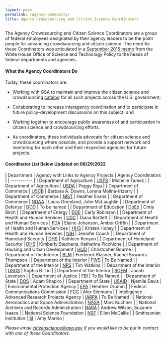 ```yaml
---
layout: page
permalink: /agency-community/
title: Agency Crowdsourcing and Citizen Science Coordinators
---
```

 
The Agency Crowdsourcing and Citizen Science Coordinators are a group of federal employees designated by their agency leaders to be the point people for advancing crowdsourcing and citizen science.  The need for these Coordinators was articulated in a [September 2015 memo](https://obamawhitehouse.archives.gov/blog/2015/09/30/accelerating-use-citizen-science-and-crowdsourcing-address-societal-and-scientific) from the White House Office of Science and Technology Policy to the heads of federal departments and agencies.
#### What the Agency Coordinators Do
Today, these coordinators are:
- Working with GSA to maintain and improve the citizen science and crowdsourcing [catalog](https://www.citizenscience.gov/catalog/#) for all such projects across the U.S. government;
- Collaborating to increase interagency coordination and to participate in future policy-development discussions on this subject; and

- Working together to encourage public awareness of and participation in citizen science and crowdsourcing efforts.
- As coordinators, these individuals advocate for citizen science and crowdsourcing where possible, and provide a support network and mentoring for each other and their respective agencies for future projects.


#### Coordinator List Below Updated on 08/29/2022

| Department | Agency with Links to Agency Projects | Agency Coordinators |
| ----------- |
| Department of Agriculture | [USFS](https://www.citizenscience.gov/catalog/usfs) | Michelle Tamez |
| Department of Agriculture | [USDA](https://www.citizenscience.gov/catalog/doa/) | Peggy Biga |
| Department of Commerce | [USCB](https://www.citizenscience.gov/catalog/census/) | Barbara A. Downs, Lorena Molina-Irizarry |
| Department of Commerce | [NIST](https://www.citizenscience.gov/catalog/nist/) | Heather Evans |
| Department of Commerce | [NOAA](https://www.citizenscience.gov/catalog/noaa/) | Laura Oremland, John McLaughlin |
| Department of Defense | [DOD](https://www.citizenscience.gov/catalog/dod/) | To be named |
| Department of Education | [DoEd](https://www.citizenscience.gov/catalog/doed/) | Chris Birch |
| Department of Energy | [DOE](https://www.citizenscience.gov/catalog/doe/) | Carly Robinson |
| Department of Health and Human Services | [CDC](https://www.citizenscience.gov/catalog/cdc/) | Diana Bartlett |
| Department of Health and Human Services | [FDA](https://www.citizenscience.gov/catalog/fda/) | Elaine Johanson, Amber Griffin |
| Department of Health and Human Services | [HHS](https://www.citizenscience.gov/catalog/hhs/) | Kristen Honey |
| Department of Health and Human Services | [NIH](https://www.citizenscience.gov/catalog/nih/) | Jennifer Couch |
| Department of Homeland Security | [DHS](https://www.citizenscience.gov/catalog/dhs/) | Kathleen Kenyon |
| Department of Homeland Security | [DHS](https://www.citizenscience.gov/catalog/dhs/) | Kimberly Stephens, Katherine Picchione |
| Department of Housing and Urban Development | [HUD](https://www.citizenscience.gov/catalog/hud/) | Christopher Bourne |
| Department of the Interior | [BLM](https://www.citizenscience.gov/catalog/blm/) | Frederick Klasner, Rachel Sowards Thompson |
| Department of the Interior | [FWS](https://www.citizenscience.gov/catalog/fish-wildlife/) | To Be Named |
| Department of the Interior | [NPS](https://www.citizenscience.gov/catalog/nps/) | Tim Watkins |
| Department of the Interior | [USGS](https://www.citizenscience.gov/catalog/usgs/) | Sophia B. Liu |
| Department of the Interior | [BOEM](https://www.citizenscience.gov/catalog/usgs/) | Jacob Levenson |
| Department of Justice | [FBI](https://www.citizenscience.gov/catalog/fbi/) | To Be Named |
| Department of State | [DOS](https://www.citizenscience.gov/catalog/state/) | Adam Shapiro |
| Department of State | [USAID](https://www.citizenscience.gov/catalog/usaid/) | Njemile Davis |
| Environmental Protection Agency | [EPA](https://www.citizenscience.gov/catalog/epa/) | Heather Drumm |
| Federal Communications Commission | [FCC](https://www.citizenscience.gov/catalog/fcc/) | Alex Simmons |
| Intelligence Advanced Research Projects Agency | [IARPA](https://www.citizenscience.gov/catalog/iarpa/) | To Be Named |
| National Aeronautics and Space Administration | [NASA](https://www.citizenscience.gov/catalog/nasa/) | Marc Kuchner |
| National Archives and Records Administration | [NARA](https://www.citizenscience.gov/catalog/nara/) | Andrew Wilson,  Suzanne Isaacs |
| National Science Foundation | [NSF](https://www.citizenscience.gov/catalog/nsf/) | Ellen McCallie |
| Smithsonian Institution | [SI](https://www.citizenscience.gov/catalog/assi/) | Amy Marino |

*Please email citizenscience@gsa.gov if you would like to be put in contact with one of these Coordinators.*

